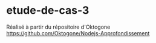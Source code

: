 # etude-de-cas-3
Réalisé à partir du répositoire d'Oktogone
https://github.com/Oktogone/Nodejs-Approfondissement
